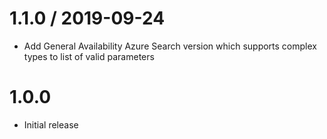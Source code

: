 1.1.0 / 2019-09-24
=================
- Add General Availability Azure Search version which supports complex types to list of valid parameters 

1.0.0
========
- Initial release
